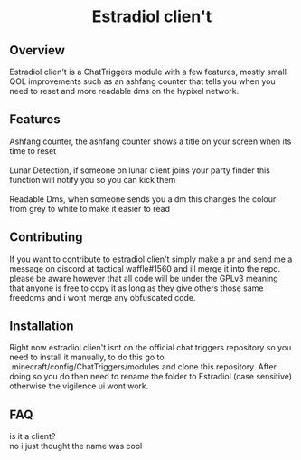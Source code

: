 <h1 align="center"> Estradiol clien't </h1>

## Overview

Estradiol clien't is a ChatTriggers module with a few features, mostly small
QOL improvements such as an ashfang counter that tells you when you need to
reset and more readable dms on the hypixel network.

## Features

Ashfang counter, the ashfang counter shows a title on your screen when its time to reset <br>
<br>
Lunar Detection, if someone on lunar client joins your party finder this function will notify you so you can kick them <br>
<br>
Readable Dms, when someone sends you a dm this changes the colour from grey to white to make it easier to read

## Contributing

If you want to contribute to estradiol clien't simply make a pr and send me a message
on discord at tactical waffle#1560 and ill merge it into the repo. please be aware however
that all code will be under the GPLv3 meaning that anyone is free to copy it as long as they
give others those same freedoms and i wont merge any obfuscated code.

## Installation

Right now estradiol clien't isnt on the official chat triggers repository so you need to install
it manually, to do this go to .minecraft/config/ChatTriggers/modules and clone this repository.
After doing so you do then need to rename the folder to Estradiol (case sensitive) otherwise
the vigilence ui wont work.

## FAQ

is it a client? <br>
no i just thought the name was cool
